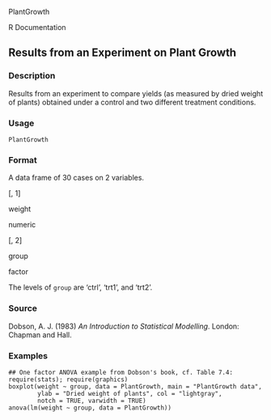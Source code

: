 PlantGrowth

R Documentation

## Results from an Experiment on Plant Growth

### Description

Results from an experiment to compare yields (as measured by dried weight of
plants) obtained under a control and two different treatment conditions.

### Usage

    PlantGrowth

### Format

A data frame of 30 cases on 2 variables.

[, 1]

weight

numeric

[, 2]

group

factor

The levels of `group` are ‘ctrl’, ‘trt1’, and ‘trt2’.

### Source

Dobson, A. J. (1983) _An Introduction to Statistical Modelling_. London:
Chapman and Hall.

### Examples

    
    ## One factor ANOVA example from Dobson's book, cf. Table 7.4:
    require(stats); require(graphics)
    boxplot(weight ~ group, data = PlantGrowth, main = "PlantGrowth data",
            ylab = "Dried weight of plants", col = "lightgray",
            notch = TRUE, varwidth = TRUE)
    anova(lm(weight ~ group, data = PlantGrowth))

